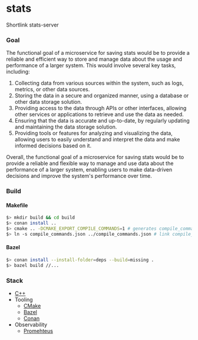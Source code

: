 # stats

Shortlink stats-server

### Goal

The functional goal of a microservice for saving stats would be to provide a reliable
and efficient way to store and manage data about the usage and performance of a
larger system. This would involve several key tasks, including:

1. Collecting data from various sources within the system, such as logs, metrics,
   or other data sources.
2. Storing the data in a secure and organized manner, using a database or other
   data storage solution.
3. Providing access to the data through APIs or other interfaces, allowing other
   services or applications to retrieve and use the data as needed.
4. Ensuring that the data is accurate and up-to-date, by regularly updating and
   maintaining the data storage solution.
5. Providing tools or features for analyzing and visualizing the data, allowing
   users to easily understand and interpret the data and make informed decisions based on it.

Overall, the functional goal of a microservice for saving stats would be to provide
a reliable and flexible way to manage and use data about the performance of a larger
system, enabling users to make data-driven decisions and improve the system's
performance over time.

### Build

#### Makefile

```bash
$> mkdir build && cd build
$> conan install ..
$> cmake .. -DCMAKE_EXPORT_COMPILE_COMMANDS=1 # generates compile_commands.json
$> ln -s compile_commands.json ../compile_commands.json # link compile_commands.json to home dir
```

#### Bazel

```bash
$> conan install --install-folder=deps --build=missing .
$> bazel build //...
```

### Stack

- [C++](https://isocpp.org/)
- Tooling
    - [CMake](https://cmake.org/)
    - [Bazel](https://bazel.build/)
    - [Conan](https://conan.io/)
- Observability
    - [Promehteus](https://prometheus.io/)